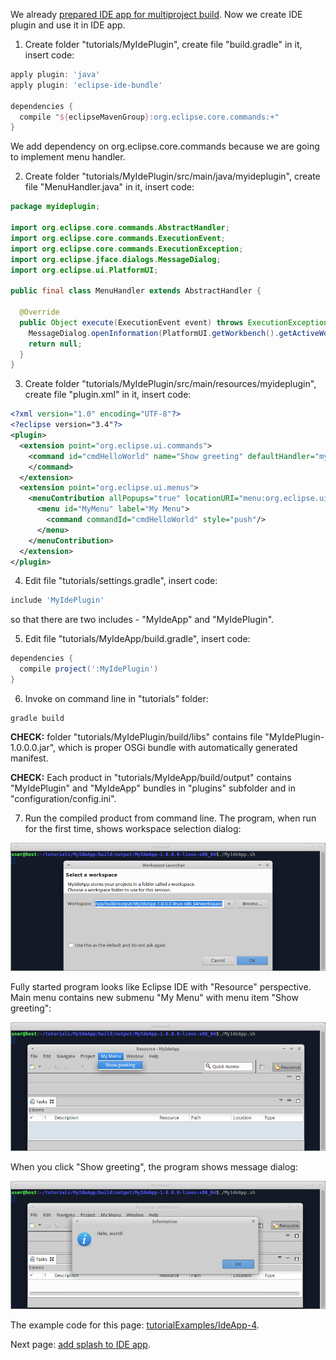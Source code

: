 We already [prepared IDE app for multiproject build](Prepare-IDE-app-for-multiproject-build). Now we create IDE plugin and use it in IDE app.

1. Create folder "tutorials/MyIdePlugin", create file "build.gradle" in it, insert code:

  ```groovy
  apply plugin: 'java'
  apply plugin: 'eclipse-ide-bundle'

  dependencies {
    compile "${eclipseMavenGroup}:org.eclipse.core.commands:+"
  }
  ```
  We add dependency on org.eclipse.core.commands because we are going to implement menu handler.

2. Create folder "tutorials/MyIdePlugin/src/main/java/myideplugin", create file "MenuHandler.java" in it, insert code:

  ```java
  package myideplugin;

  import org.eclipse.core.commands.AbstractHandler;
  import org.eclipse.core.commands.ExecutionEvent;
  import org.eclipse.core.commands.ExecutionException;
  import org.eclipse.jface.dialogs.MessageDialog;
  import org.eclipse.ui.PlatformUI;

  public final class MenuHandler extends AbstractHandler {

    @Override
    public Object execute(ExecutionEvent event) throws ExecutionException {
      MessageDialog.openInformation(PlatformUI.getWorkbench().getActiveWorkbenchWindow().getShell(), "Information", "Hello, world!");
      return null;
    }
  }
  ```
3. Create folder "tutorials/MyIdePlugin/src/main/resources/myideplugin", create file "plugin.xml" in it, insert code:

  ```xml
  <?xml version="1.0" encoding="UTF-8"?>
  <?eclipse version="3.4"?>
  <plugin>
    <extension point="org.eclipse.ui.commands">
      <command id="cmdHelloWorld" name="Show greeting" defaultHandler="myideplugin.MenuHandler">
      </command>
    </extension>
    <extension point="org.eclipse.ui.menus">
      <menuContribution allPopups="true" locationURI="menu:org.eclipse.ui.main.menu?after=additions">
        <menu id="MyMenu" label="My Menu">
          <command commandId="cmdHelloWorld" style="push"/>
        </menu>
      </menuContribution>
    </extension>
  </plugin>
  ```

4. Edit file "tutorials/settings.gradle", insert code:

  ```groovy
  include 'MyIdePlugin'
  ```
  so that there are two includes - "MyIdeApp" and "MyIdePlugin".

5. Edit file "tutorials/MyIdeApp/build.gradle", insert code:

  ```groovy
  dependencies {
    compile project(':MyIdePlugin')
  }
  ```

6. Invoke on command line in "tutorials" folder:
  ```shell
  gradle build
  ```

  **CHECK:** folder "tutorials/MyIdePlugin/build/libs" contains file "MyIdePlugin-1.0.0.0.jar", which is proper OSGi bundle with automatically generated manifest.

  **CHECK:** Each product in "tutorials/MyIdeApp/build/output" contains "MyIdePlugin" and "MyIdeApp" bundles in "plugins" subfolder and in "configuration/config.ini". 

7. Run the compiled product from command line. The program, when run for the first time, shows workspace selection dialog:

  ![IdeApp-4-run-1](images/IdeApp-4-run-1.png "IdeApp-4-run-1")

  Fully started program looks like Eclipse IDE with "Resource" perspective. Main menu contains new submenu "My Menu" with menu item "Show greeting":

  ![IdeApp-4-run-2](images/IdeApp-4-run-2.png "IdeApp-4-run-2")

  When you click "Show greeting", the program shows message dialog:

  ![IdeApp-4-run-3](images/IdeApp-4-run-3.png "IdeApp-4-run-3")

The example code for this page: [tutorialExamples/IdeApp-4](../tree/master/tutorialExamples/IdeApp-4).

Next page: [add splash to IDE app](Add-splash-to-IDE-app).